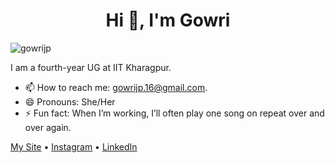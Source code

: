 <h1 align="center">Hi 👋, I'm Gowri</h1>
<!--<h3 align="center">A passionate frontend developer from India</h3>-->
<p align="left"> <img src="https://komarev.com/ghpvc/?username=gowrijp" alt="gowrijp" /> </p>
I am a fourth-year UG at IIT Kharagpur.
<!--
**gowrijp/gowrijp** is a ✨ _special_ ✨ repository because its `README.md` (this file) appears on your GitHub profile.-->




<!--- 🔭 I’m currently working on ...
- 🌱 I’m currently learning ...
- 👯 I’m looking to collaborate on ...
- 🤔 I’m looking for help with ...  -->
- 📫 How to reach me: [gowrijp.16@gmail.com](mailto:gowrijp.16@gmail.com).
- 😄 Pronouns: She/Her
- ⚡ Fun fact: When I’m working, I’ll often play one song on repeat over and over again.

[My Site](https://gowrijp.github.io/resume-website) • [Instagram](https://www.instagram.com/bubblebubble_._/) • [LinkedIn](https://www.linkedin.com/in/gowri-jayaprakash-631368168/)
